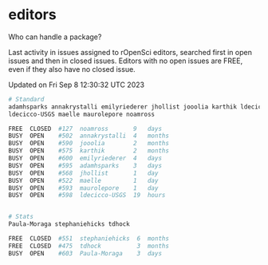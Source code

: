 # editors

Who can handle a package?

Last activity in issues assigned to rOpenSci editors, searched first in open
issues and then in closed issues. Editors with no open issues are FREE, even if
they also have no closed issue.


Updated on Fri Sep 8 12:30:32 UTC 2023

```bash
# Standard
adamhsparks annakrystalli emilyriederer jhollist jooolia karthik ldecicco
ldecicco-USGS maelle maurolepore noamross

FREE  CLOSED  #127  noamross       9   days
BUSY  OPEN    #502  annakrystalli  4   months
BUSY  OPEN    #590  jooolia        2   months
BUSY  OPEN    #575  karthik        2   months
BUSY  OPEN    #600  emilyriederer  4   days
BUSY  OPEN    #595  adamhsparks    3   days
BUSY  OPEN    #568  jhollist       1   day
BUSY  OPEN    #522  maelle         1   day
BUSY  OPEN    #593  maurolepore    1   day
BUSY  OPEN    #598  ldecicco-USGS  19  hours


# Stats
Paula-Moraga stephaniehicks tdhock

FREE  CLOSED  #551  stephaniehicks  6  months
FREE  CLOSED  #475  tdhock          3  months
BUSY  OPEN    #603  Paula-Moraga    3  days
```
